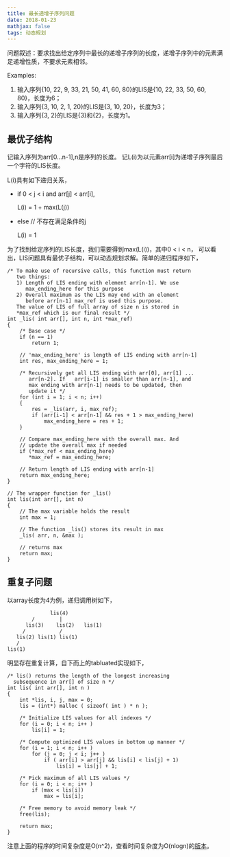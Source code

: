 ```yaml
---
title: 最长递增子序列问题
date: 2018-01-23
mathjax: false
tags: 动态规划
---
```


问题叙述：要求找出给定序列中最长的递增子序列的长度，递增子序列中的元素满足递增性质，不要求元素相邻。

Examples:

1. 输入序列{10, 22, 9, 33, 21, 50, 41, 60, 80}的LIS是{10, 22, 33, 50, 60, 80}，长度为6；
2. 输入序列{3, 10, 2, 1, 20}的LIS是{3, 10, 20}，长度为3；
3. 输入序列{3, 2}的LIS是{3}和{2}，长度为1。

## 最优子结构
记输入序列为arr[0...n-1],n是序列的长度。
记L(i)为以元素arr[i]为递增子序列最后一个字符的LIS长度。

L(i)具有如下递归关系，

- if 0 < j < i and arr[j] < arr[i],
    
    L(i) = 1 + max(L(j))

- else // 不存在满足条件的j
    
    L(i) = 1

为了找到给定序列的LIS长度，我们需要得到max(L(i))，其中0 < i < n，
可以看出，LIS问题具有最优子结构，可以动态规划求解。简单的递归程序如下，
```
/* To make use of recursive calls, this function must return
   two things:
   1) Length of LIS ending with element arr[n-1]. We use
      max_ending_here for this purpose
   2) Overall maximum as the LIS may end with an element
      before arr[n-1] max_ref is used this purpose.
   The value of LIS of full array of size n is stored in
   *max_ref which is our final result */
int _lis( int arr[], int n, int *max_ref)
{
    /* Base case */
    if (n == 1)
        return 1;
 
    // 'max_ending_here' is length of LIS ending with arr[n-1]
    int res, max_ending_here = 1; 
 
    /* Recursively get all LIS ending with arr[0], arr[1] ...
       arr[n-2]. If   arr[i-1] is smaller than arr[n-1], and
       max ending with arr[n-1] needs to be updated, then
       update it */
    for (int i = 1; i < n; i++)
    {
        res = _lis(arr, i, max_ref);
        if (arr[i-1] < arr[n-1] && res + 1 > max_ending_here)
            max_ending_here = res + 1;
    }
 
    // Compare max_ending_here with the overall max. And
    // update the overall max if needed
    if (*max_ref < max_ending_here)
       *max_ref = max_ending_here;
 
    // Return length of LIS ending with arr[n-1]
    return max_ending_here;
}

// The wrapper function for _lis()
int lis(int arr[], int n)
{
    // The max variable holds the result
    int max = 1;
 
    // The function _lis() stores its result in max
    _lis( arr, n, &max );
 
    // returns max
    return max;
}
```

## 重复子问题

以array长度为4为例，递归调用树如下，
```
              lis(4)
        /        |     
      lis(3)    lis(2)   lis(1)
     /           /
   lis(2) lis(1) lis(1)
   /
lis(1)
```
明显存在重复计算，自下而上的tabluated实现如下，
```
/* lis() returns the length of the longest increasing
  subsequence in arr[] of size n */
int lis( int arr[], int n )
{
    int *lis, i, j, max = 0;
    lis = (int*) malloc ( sizeof( int ) * n );
 
    /* Initialize LIS values for all indexes */
    for (i = 0; i < n; i++ )
        lis[i] = 1;
 
    /* Compute optimized LIS values in bottom up manner */
    for (i = 1; i < n; i++ )
        for (j = 0; j < i; j++ ) 
            if ( arr[i] > arr[j] && lis[i] < lis[j] + 1)
                lis[i] = lis[j] + 1;
 
    /* Pick maximum of all LIS values */
    for (i = 0; i < n; i++ )
        if (max < lis[i])
            max = lis[i];
 
    /* Free memory to avoid memory leak */
    free(lis);
 
    return max;
}
```
注意上面的程序的时间复杂度是O(n^2)，查看时间复杂度为O(nlogn)的[版本](https://www.geeksforgeeks.org/longest-monotonically-increasing-subsequence-size-n-log-n/)。